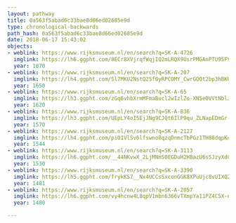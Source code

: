 ```yaml
---
layout: pathway
title: 0a563f5abad6c33bae8d66ed02685e9d
type: chronological-backwards
path_hash: 0a563f5abad6c33bae8d66ed02685e9d
date: 2018-06-17 15:43:02
objects:
- weblink: https://www.rijksmuseum.nl/en/search?q=SK-A-4726
  imglink: https://lh6.ggpht.com/8ECr8XVjrqfWqjIQ2mLRQX9UsrPMGAnPTU95FVKJxUOCLP7EaCYr9f9dOTacJs1fRx9SiplmUigVs9QwDxy2U0bDaAKN=s200
  year: 1870
- weblink: https://www.rijksmuseum.nl/en/search?q=SK-A-207
  imglink: https://lh4.ggpht.com/Sl7MKU2NstQ25f0yRPCOMY_CwrGQQt2bp3hBKUinZab5vQ_rLIZooBcHQWxgux9X83o6_Y2H_yzc3Tcrpff0745Dow=s200
  year: 1650
- weblink: https://www.rijksmuseum.nl/en/search?q=SK-A-65
  imglink: https://lh3.ggpht.com/zGq6vhbXrmMFmaBucl2wIzlZo-XN5eOVVtNblzToIPDuj7TmFvP-zUh4F1XnC9oZ-d7z0pEpPIwMzk5Of7BCM8EZUWI=s200
  year: 1620
- weblink: https://www.rijksmuseum.nl/en/search?q=SK-A-836
  imglink: https://lh3.ggpht.com/UEpLY4oI5EjJNg9CJQt6IlP9qu_ZLNapEDmGr-k8q7xQwQwjj_I8ifuszXlBkrwLQX676FZ75R_h3DaBo61KqenU2N76=s200
  year: 1570
- weblink: https://www.rijksmuseum.nl/en/search?q=SK-A-2127
  imglink: https://lh4.ggpht.com/piO1VlSv6lfswno8qzqDnmcTbPGz1TH88dqpKosRyNIwMhvMfRLmWqQe4Nfq8cWtoUVBHSLOqPfSO1oLrOnnNqlwClk=s200
  year: 1544
- weblink: https://www.rijksmuseum.nl/en/search?q=SK-A-3113
  imglink: https://lh6.ggpht.com/__44NKvwX_2LjMNmSOEGDuH2HBazU6sSJzyXd081KK6fb2WA7QaoonloifKRk8CNKHj4Dc9WznwnZwzM3dhk4Yi-lfU=s200
  year: 1530
- weblink: https://www.rijksmuseum.nl/en/search?q=SK-A-3390
  imglink: https://lh5.ggpht.com/frykKS7__Nx4UCCsSxconGGK8XPuUjc8vUIXQZa0eqd2Fpu17B4wOthF93eTOTIVOmb9Re2gHYhNYXisr8rBT78TMA=s200
  year: 1481
- weblink: https://www.rijksmuseum.nl/en/search?q=SK-A-2057
  imglink: https://lh6.ggpht.com/vy4hcnw4L8qpV1mbn6366vTXmpYa11PZ4C5X-ui4AlQhx6J-SSoLy229NH8ZdqhaWd_uFqpTUhuQFw0sZ6lWpRDtqXg=s200
  year: 1480

---
```

